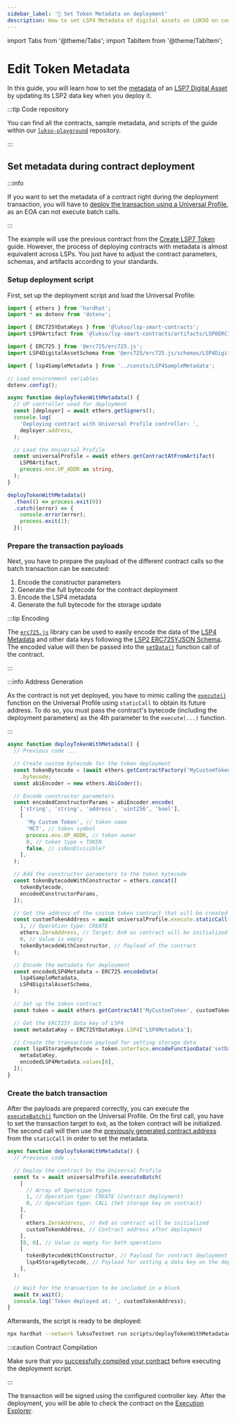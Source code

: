 ```yaml
---
sidebar_label: '💽 Set Token Metadata on deployment'
description: How to set LSP4 Metadata of digital assets on LUKSO on contract deployment.
---
```


import Tabs from '@theme/Tabs';
import TabItem from '@theme/TabItem';

# Edit Token Metadata

In this guide, you will learn how to set the [metadata](../../standards/tokens/LSP4-Digital-Asset-Metadata.md) of an [LSP7 Digital Asset](../../standards/tokens/LSP7-Digital-Asset.md) by updating its LSP2 data key when you deploy it.

:::tip Code repository

You can find all the contracts, sample metadata, and scripts of the guide within our [`lukso-playground`](https://github.com/lukso-network/lukso-playground/tree/main/smart-contracts-hardhat) repository.

:::

## Set metadata during contract deployment

:::info

If you want to set the metadata of a contract right during the deployment transaction, you will have to [deploy the transaction using a Universal Profile](../smart-contract-developers/getting-started.md#create-a-env-file), as an EOA can not execute batch calls.

:::

The example will use the previous contract from the [Create LSP7 Token](../smart-contract-developers/create-lsp7-token.md) guide. However, the process of deploying contracts with metadata is almost equivalent across LSPs. You just have to adjust the contract parameters, schemas, and artifacts according to your standards.

### Setup deployment script

First, set up the deployment script and load the Universal Profile:

```ts title="scripts/deployTokenWithMetadataAsUP.ts"
import { ethers } from 'hardhat';
import * as dotenv from 'dotenv';

import { ERC725YDataKeys } from '@lukso/lsp-smart-contracts';
import LSP0Artifact from '@lukso/lsp-smart-contracts/artifacts/LSP0ERC725Account.json';

import { ERC725 } from '@erc725/erc725.js';
import LSP4DigitalAssetSchema from '@erc725/erc725.js/schemas/LSP4DigitalAsset.json';

import { lsp4SampleMetadata } from '../consts/LSP4SampleMetadata';

// Load environment variables
dotenv.config();

async function deployTokenWithMetadata() {
  // UP controller used for deployment
  const [deployer] = await ethers.getSigners();
  console.log(
    'Deploying contract with Universal Profile controller: ',
    deployer.address,
  );

  // Load the Universal Profile
  const universalProfile = await ethers.getContractAtFromArtifact(
    LSP0Artifact,
    process.env.UP_ADDR as string,
  );
}

deployTokenWithMetadata()
  .then(() => process.exit(0))
  .catch((error) => {
    console.error(error);
    process.exit(1);
  });
```

### Prepare the transaction payloads

Next, you have to prepare the payload of the different contract calls so the batch transaction can be executed:

1. Encode the constructor parameters
2. Generate the full bytecode for the contract deployment
3. Encode the LSP4 metadata
4. Generate the full bytecode for the storage update

:::tip Encoding

The [`erc725.js`](../../tools/erc725js/getting-started.md) library can be used to easily encode the data of the [LSP4 Metadata](../../standards/tokens/LSP4-Digital-Asset-Metadata.md) and other data keys following the [LSP2 ERC725YJSON Schema](../../standards/generic-standards/lsp2-json-schema.md). The encoded value will then be passed into the [`setData()`](../../contracts/contracts/ERC725/ERC725.md#setdata) function call of the contract.

:::

:::info Address Generation

As the contract is not yet deployed, you have to mimic calling the [`execute()`](../../contracts/contracts/ERC725/ERC725.md#execute) function on the Universal Profile using `staticCall` to obtain its future address. To do so, you must pass the contract's bytecode (including the deployment parameters) as the 4th parameter to the `execute(...)` function.

:::

```ts title="scripts/deployTokenWithMetadataAsUP.ts"
async function deployTokenWithMetadata() {
  // Previous code ...

  // Create custom bytecode for the token deployment
  const tokenBytecode = (await ethers.getContractFactory('MyCustomToken'))
    .bytecode;
  const abiEncoder = new ethers.AbiCoder();

  // Encode constructor parameters
  const encodedConstructorParams = abiEncoder.encode(
    ['string', 'string', 'address', 'uint256', 'bool'],
    [
      'My Custom Token', // token name
      'MCT', // token symbol
      process.env.UP_ADDR, // token owner
      0, // token type = TOKEN
      false, // isNonDivisible?
    ],
  );

  // Add the constructor parameters to the token bytecode
  const tokenBytecodeWithConstructor = ethers.concat([
    tokenBytecode,
    encodedConstructorParams,
  ]);

  // Get the address of the custom token contract that will be created
  const customTokenAddress = await universalProfile.execute.staticCall(
    1, // Operation type: CREATE
    ethers.ZeroAddress, // Target: 0x0 as contract will be initialized
    0, // Value is empty
    tokenBytecodeWithConstructor, // Payload of the contract
  );

  // Encode the metadata for deployment
  const encodedLSP4Metadata = ERC725.encodeData(
    lsp4SampleMetadata,
    LSP4DigitalAssetSchema,
  );

  // Set up the token contract
  const token = await ethers.getContractAt('MyCustomToken', customTokenAddress);

  // Get the ERC725Y data key of LSP4
  const metadataKey = ERC725YDataKeys.LSP4['LSP4Metadata'];

  // Create the transaction payload for setting storage data
  const lsp4StorageBytecode = token.interface.encodeFunctionData('setData', [
    metadataKey,
    encodedLSP4Metadata.values[0],
  ]);
}
```

### Create the batch transaction

After the payloads are prepared correctly, you can execute the [`executeBatch()`](../../contracts/contracts/ERC725/ERC725.md#executebatch) function on the Universal Profile. On the first call, you have to set the transaction target to `0x0`, as the token contract will be initialized. The second call will then use the [previously generated contract address](#prepare-the-transaction-payloads) from the `staticCall` in order to set the metadata.

```ts title="scripts/deployTokenWithMetadataAsUP.ts"
async function deployTokenWithMetadata() {
  // Previous code ...

  // Deploy the contract by the Universal Profile
  const tx = await universalProfile.executeBatch(
    [
      // Array of Operation types
      1, // Operation type: CREATE (Contract deployment)
      0, // Operation type: CALL (Set storage key on contract)
    ],
    [
      ethers.ZeroAddress, // 0x0 as contract will be initialized
      customTokenAddress, // Contract address after deployment
    ],
    [0, 0], // Value is empty for both operations
    [
      tokenBytecodeWithConstructor, // Payload for contract deployment
      lsp4StorageBytecode, // Payload for setting a data key on the deployed contract
    ],
  );

  // Wait for the transaction to be included in a block
  await tx.wait();
  console.log('Token deployed at: ', customTokenAddress);
}
```

Afterwards, the script is ready to be deployed:

```bash
npx hardhat --network luksoTestnet run scripts/deployTokenWithMetadataAsUP.ts
```

:::caution Contract Compilation

Make sure that you [successfully compiled your contract](../smart-contract-developers/getting-started.md) before executing the deployment script.

:::

The transaction will be signed using the configured controller key. After the deployment, you will be able to check the contract on the [Execution Explorer](https://explorer.execution.testnet.lukso.network/).
